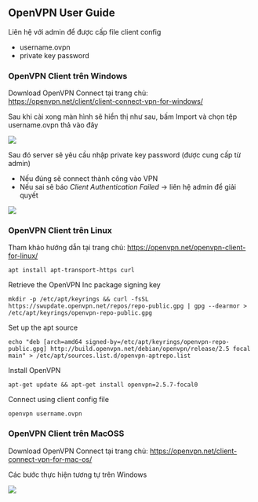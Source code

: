 ## OpenVPN User Guide

Liên hệ với admin để được cấp file client config
+ username.ovpn
+ private key password

### OpenVPN Client trên Windows

Download OpenVPN Connect tại trang chủ: https://openvpn.net/client/client-connect-vpn-for-windows/

Sau khi cài xong màn hình sẽ hiển thị như sau, bấm Import và chọn tệp username.ovpn thả vào đây

![](https://openvpn.net/wp-content/uploads/connect-02.png)

Sau đó server sẽ yêu cầu nhập private key password (được cung cấp từ admin)
+ Nếu đúng sẽ connect thành công vào VPN
+ Nếu sai sẽ báo *Client Authentication Failed* -> liên hệ admin để giải quyết

![](https://openvpn.net/wp-content/uploads/connect-04.png)

### OpenVPN Client trên Linux

Tham khảo hướng dẫn tại trang chủ: https://openvpn.net/openvpn-client-for-linux/

```
apt install apt-transport-https curl
```

Retrieve the OpenVPN Inc package signing key

```
mkdir -p /etc/apt/keyrings && curl -fsSL https://swupdate.openvpn.net/repos/repo-public.gpg | gpg --dearmor > /etc/apt/keyrings/openvpn-repo-public.gpg
```

Set up the apt source

```
echo "deb [arch=amd64 signed-by=/etc/apt/keyrings/openvpn-repo-public.gpg] http://build.openvpn.net/debian/openvpn/release/2.5 focal main" > /etc/apt/sources.list.d/openvpn-aptrepo.list
```

Install OpenVPN

```
apt-get update && apt-get install openvpn=2.5.7-focal0
```

Connect using client config file

```
openvpn username.ovpn
```

### OpenVPN Client trên MacOSS

Download OpenVPN Connect tại trang chủ: https://openvpn.net/client-connect-vpn-for-mac-os/

Các bước thực hiện tương tự trên Windows

![](https://openvpn.net/wp-content/uploads/connect-04.png)
